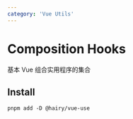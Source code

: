 ```yaml
---
category: 'Vue Utils'
---
```


# Composition Hooks

基本 Vue 组合实用程序的集合

## Install

```
pnpm add -D @hairy/vue-use
```
